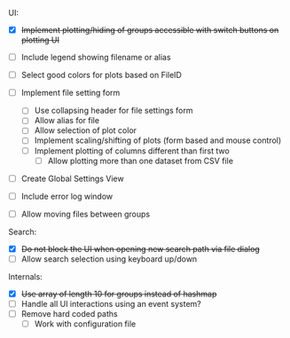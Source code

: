 UI:
- [x] ~~Implement plotting/hiding of groups accessible with switch
      buttons on plotting UI~~
- [ ] Include legend showing filename or alias
- [ ] Select good colors for plots based on FileID
- [ ] Implement file setting form
  - [ ] Use collapsing header for file settings form
  - [ ] Allow alias for file
  - [ ] Allow selection of plot color
  - [ ] Implement scaling/shifting of plots (form based and mouse control)
  - [ ] Implement plotting of columns different than first two
    - [ ] Allow plotting more than one dataset from CSV file
- [ ] Create Global Settings View
- [ ] Include error log window 

- [ ] Allow moving files between groups

Search:
- [x] ~~Do not block the UI when opening new search path via file dialog~~
- [ ] Allow search selection using keyboard up/down

Internals:
- [x] ~~Use array of length 10 for groups instead of hashmap~~
- [ ] Handle all UI interactions using an event system?
- [ ] Remove hard coded paths
  - [ ] Work with configuration file
